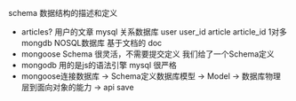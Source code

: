 schema 数据结构的描述和定义 
- articles?
  用户的文章
  mysql 关系数据库
  user  user_id
  article article_id 
  1对多
  mongdb NOSQL数据库 
  基于文档的 doc 
- mongoose Schema 
  很灵活，不需要提交定义
  我们给了一个Schema定义
- mongodb 用的是js的语法引擎 
  mysql 很严格 
- mongoose连接数据库 -> Schema定义数据库模型 -> Model -> 数据库物理层到面向对象的能力 -> api save
  